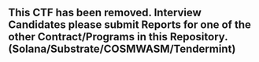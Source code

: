## This CTF has been removed. Interview Candidates please submit Reports for one of the other Contract/Programs in this Repository. (Solana/Substrate/COSMWASM/Tendermint)
